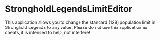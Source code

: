 # StrongholdLegendsLimitEditor
 This application allows you to change the standard (128) population limit in Stronghold Legends to any value. 
Please do not use this application as cheats, it is intended to help, not interfere!
